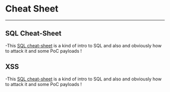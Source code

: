# Cheat Sheet

* * *
## SQL Cheat-Sheet

-This [SQL cheat-sheet](artyeth06.github.io/cheat-Sheet/SQL) is a kind of intro to SQL and also and obviously how to attack it and some PoC payloads !

## XSS

-This [SQL cheat-sheet](artyeth06.github.io/cheat-Sheet/SQL) is a kind of intro to SQL and also and obviously how to attack it and some PoC payloads !


